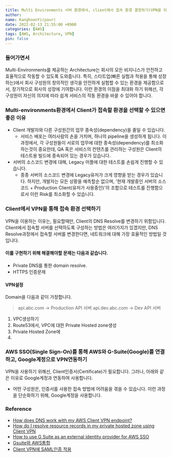 ```yaml
---
title: Multi Environments 서버 환경에서, client에서 접속 환경 결정하기(VPN을 이용)
author:
name: KanghoonYi(pour)
date: 2022-02-13 21:55:00 +0900
categories: [AWS]
tags: [AWS, Architecture, VPN]
pin: false
---
```


### 들어가면서
Multi-Environments를 제공하는 Architecture는 회사의 모든 비지니스가 안전하고 효율적으로 작동할 수 있도록 도와줍니다.
특히, 스타트업(빠른 실험과 적용을 통해 성장하는)에서 회사 구성원의 창의적인 생각을 안전하게 실험할 수 있는 환경을 제공함으로서, 장기적으로 회사의 성장에 기여합니다.
이런 환경의 이점을 최대화 하기 위해선, 각 구성원이 자신의 의지에 따라 쉽게 서비스의 작동 환경을 바꿀 수 있어야 합니다.

### Multi-environments환경에서 Client가 접속할 환경을 선택할 수 있으면 좋은 이유
- Client 개발자와 다른 구성원간의 업무 종속성(dependency)을 줄일 수 있습니다.
  - 서비스 배포는 여러사람의 손을 거치며, 하나의 pipeline을 생성하게 됩니다. 이 과정에서, 각 구성원들이 서로의 업무에 대한 종속성(dependency)를 최소화 하는것이 중요한데, QA 혹은 서비스의 컨텐츠를 관리하는 구성원은 Client의 테스트용 빌드에 종속되어 있는 경우가 있습니다.
- 서버의 소스코드 변경에 대해, Legacy 어플에 대한 테스트를 손쉽게 진행할 수 있습니다.
  - 종종 서버의 소스코드 변경에 Legacy유저가 크게 영향을 받는 경우가 있습니다. 하지만, 개발자는 모든 상황을 예측할순 없으며, '현재 개발중인 서버의 소스코드 + Production Client(유저가 사용중인)'의 조합으로 테스트를 진행함으로서 이런 Risk를 최소화할 수 있습니다.

### Client에서 VPN을 통해 접속 환경 선택하기
VPN을 이용하는 이유는, 필요할때만, Client의 DNS Resolve를 변경하기 위함입니다.
Client에서 접속할 서버를 선택하도록 구성하는 방법은 여러가지가 있겠지만, DNS Resolve과정에서 접속할 서버를 변경한다면, 네트워크에 대해 가장 효율적인 방법일 것입니다.

#### 이를 구현하기 위해 해결해야할 문제는 다음과 같습니다.
- Private DNS를 통한 domain resolve.  
- HTTPS 인증문제

#### VPN설정
Domain을 다음과 같이 가정합니다.
> api.abc.com -> Production API 서버
> api.dev.abc.com -> Dev API 서버

1. VPC생성하기
2. Route53에서, VPC에 대한 Private Hosted zone생성
3. Private Hosted Zone에
4.


### AWS SSO(Single Sign-On)를 통해 AWS와 G-Suite(Google)를 연결하고, Google계정으로 VPN연동하기
VPN을 사용하기 위해선, Client인증서(Certificate)가 필요합니다. 그러나, 아래와 같은 이유로 Google계정과 연동하여 사용합니다.
- 어떤 구성원은, 인증서를 사용한 접속 방법에 어려움을 겪을 수 있습니다. 이런 과정을 단순화하기 위해, Google계정을 사용합니다.


### Reference
- [How does DNS work with my AWS Client VPN endpoint?](https://aws.amazon.com/premiumsupport/knowledge-center/client-vpn-how-dns-works-with-endpoint/?nc1=h_ls)
- [How do I resolve resource records in my private hosted zone using Client VPN](https://aws.amazon.com/premiumsupport/knowledge-center/client-vpn-resolve-resource-records/?nc1=h_ls)
- [How to use G Suite as an external identity provider for AWS SSO](https://aws.amazon.com/ko/blogs/security/how-to-use-g-suite-as-external-identity-provider-aws-sso/)
- [Gsuite와 AWS통합](https://support.google.com/a/answer/6194963#zippy=%2C%EC%8B%9C%EC%9E%91%ED%95%98%EA%B8%B0-%EC%A0%84%EC%97%90)
- [Client VPN에 SAML인증 적용](https://aws.amazon.com/ko/blogs/security/authenticate-aws-client-vpn-users-with-aws-single-sign-on/)
